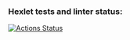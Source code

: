 ### Hexlet tests and linter status:
[![Actions Status](https://github.com/Anastasi1983/qa-engineer-project-84/workflows/hexlet-check/badge.svg)](https://github.com/Anastasi1983/qa-engineer-project-84/actions)
